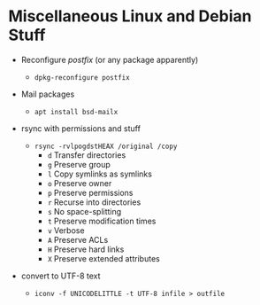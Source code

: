 # Miscellaneous Linux and Debian Stuff

* Reconfigure *postfix* (or any package apparently)
	* `dpkg-reconfigure postfix`

* Mail packages
	* `apt install bsd-mailx`

* rsync with permissions and stuff
	* `rsync -rvlpogdstHEAX /original /copy`
		* `d` Transfer directories
		* `g` Preserve group
		* `l` Copy symlinks as symlinks
		* `o` Preserve owner
		* `p` Preserve permissions
		* `r` Recurse into directories
		* `s` No space-splitting
		* `t` Preserve modification times
		* `v` Verbose
		* `A` Preserve ACLs
		* `H` Preserve hard links
		* `X` Preserve extended attributes

* convert to UTF-8 text
	* `iconv -f UNICODELITTLE -t UTF-8 infile > outfile`
